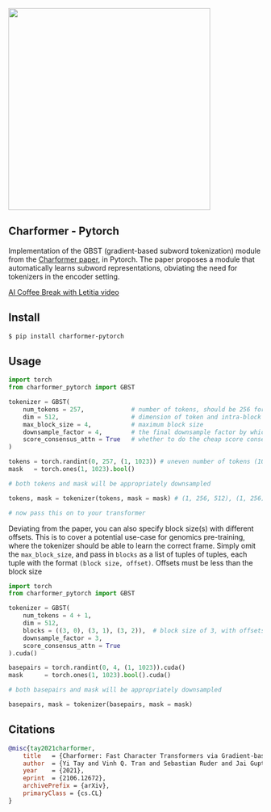 <img src="./charformer.png" width="400px"></img>

## Charformer - Pytorch

Implementation of the GBST (gradient-based subword tokenization) module from the <a href="https://arxiv.org/abs/2106.12672">Charformer paper</a>, in Pytorch. The paper proposes a module that automatically learns subword representations, obviating the need for tokenizers in the encoder setting.

<a href="https://www.youtube.com/watch?v=debgj24BAZE">AI Coffee Break with Letitia video</a>

## Install

```bash
$ pip install charformer-pytorch
```

## Usage

```python
import torch
from charformer_pytorch import GBST

tokenizer = GBST(
    num_tokens = 257,             # number of tokens, should be 256 for byte encoding (+ 1 special token for padding in this example)
    dim = 512,                    # dimension of token and intra-block positional embedding
    max_block_size = 4,           # maximum block size
    downsample_factor = 4,        # the final downsample factor by which the sequence length will decrease by
    score_consensus_attn = True   # whether to do the cheap score consensus (aka attention) as in eq. 5 in the paper
)

tokens = torch.randint(0, 257, (1, 1023)) # uneven number of tokens (1023)
mask   = torch.ones(1, 1023).bool()

# both tokens and mask will be appropriately downsampled

tokens, mask = tokenizer(tokens, mask = mask) # (1, 256, 512), (1, 256)

# now pass this on to your transformer
```

Deviating from the paper, you can also specify block size(s) with different offsets. This is to cover a potential use-case for genomics pre-training, where the tokenizer should be able to learn the correct frame. Simply omit the `max_block_size`, and pass in `blocks` as a list of tuples of tuples, each tuple with the format `(block size, offset)`. Offsets must be less than the block size

```python
import torch
from charformer_pytorch import GBST

tokenizer = GBST(
    num_tokens = 4 + 1,
    dim = 512,
    blocks = ((3, 0), (3, 1), (3, 2)),  # block size of 3, with offsets of 0, 1, 2
    downsample_factor = 3,
    score_consensus_attn = True
).cuda()

basepairs = torch.randint(0, 4, (1, 1023)).cuda()
mask      = torch.ones(1, 1023).bool().cuda()

# both basepairs and mask will be appropriately downsampled

basepairs, mask = tokenizer(basepairs, mask = mask)
```

## Citations

```bibtex
@misc{tay2021charformer,
    title   = {Charformer: Fast Character Transformers via Gradient-based Subword Tokenization}, 
    author  = {Yi Tay and Vinh Q. Tran and Sebastian Ruder and Jai Gupta and Hyung Won Chung and Dara Bahri and Zhen Qin and Simon Baumgartner and Cong Yu and Donald Metzler},
    year    = {2021},
    eprint  = {2106.12672},
    archivePrefix = {arXiv},
    primaryClass = {cs.CL}
}
```
